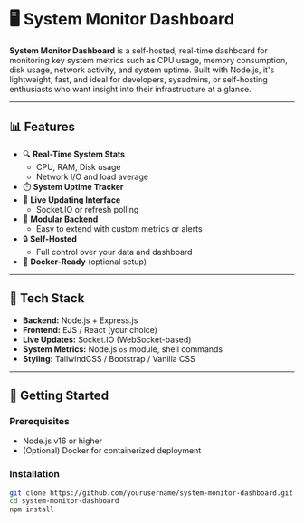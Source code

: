 # 🖥️ System Monitor Dashboard

**System Monitor Dashboard** is a self-hosted, real-time dashboard for monitoring key system metrics such as CPU usage, memory consumption, disk usage, network activity, and system uptime. Built with Node.js, it's lightweight, fast, and ideal for developers, sysadmins, or self-hosting enthusiasts who want insight into their infrastructure at a glance.

---

## 📊 Features

- 🔍 **Real-Time System Stats**
  - CPU, RAM, Disk usage
  - Network I/O and load average
- ⏱️ **System Uptime Tracker**
- 📡 **Live Updating Interface**
  - Socket.IO or refresh polling
- 🧰 **Modular Backend**
  - Easy to extend with custom metrics or alerts
- 🔒 **Self-Hosted**
  - Full control over your data and dashboard
- 🐳 **Docker-Ready** (optional setup)

---

## 🧰 Tech Stack

- **Backend:** Node.js + Express.js
- **Frontend:** EJS / React (your choice)
- **Live Updates:** Socket.IO (WebSocket-based)
- **System Metrics:** Node.js `os` module, shell commands
- **Styling:** TailwindCSS / Bootstrap / Vanilla CSS

---

## 🚀 Getting Started

### Prerequisites

- Node.js v16 or higher
- (Optional) Docker for containerized deployment

### Installation

```bash
git clone https://github.com/yourusername/system-monitor-dashboard.git
cd system-monitor-dashboard
npm install
